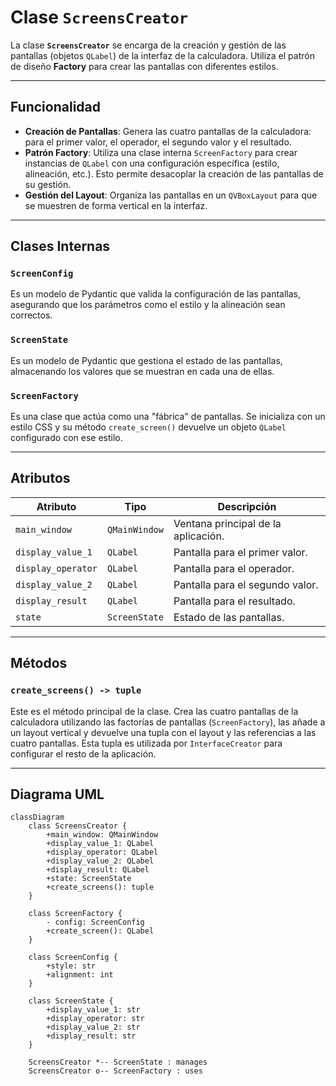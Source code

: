 # Clase `ScreensCreator`

La clase **`ScreensCreator`** se encarga de la creación y gestión de las pantallas (objetos `QLabel`) de la interfaz de la calculadora. Utiliza el patrón de diseño **Factory** para crear las pantallas con diferentes estilos.

---

## Funcionalidad

- **Creación de Pantallas**: Genera las cuatro pantallas de la calculadora: para el primer valor, el operador, el segundo valor y el resultado.
- **Patrón Factory**: Utiliza una clase interna `ScreenFactory` para crear instancias de `QLabel` con una configuración específica (estilo, alineación, etc.). Esto permite desacoplar la creación de las pantallas de su gestión.
- **Gestión del Layout**: Organiza las pantallas en un `QVBoxLayout` para que se muestren de forma vertical en la interfaz.

---

## Clases Internas

### `ScreenConfig`
Es un modelo de Pydantic que valida la configuración de las pantallas, asegurando que los parámetros como el estilo y la alineación sean correctos.

### `ScreenState`
Es un modelo de Pydantic que gestiona el estado de las pantallas, almacenando los valores que se muestran en cada una de ellas.

### `ScreenFactory`
Es una clase que actúa como una "fábrica" de pantallas. Se inicializa con un estilo CSS y su método `create_screen()` devuelve un objeto `QLabel` configurado con ese estilo.

---

## Atributos

| Atributo | Tipo | Descripción |
|---|---|---|
| `main_window` | `QMainWindow` | Ventana principal de la aplicación. |
| `display_value_1` | `QLabel` | Pantalla para el primer valor. |
| `display_operator` | `QLabel` | Pantalla para el operador. |
| `display_value_2` | `QLabel` | Pantalla para el segundo valor. |
| `display_result` | `QLabel` | Pantalla para el resultado. |
| `state` | `ScreenState` | Estado de las pantallas. |

---

## Métodos

### `create_screens() -> tuple`
Este es el método principal de la clase. Crea las cuatro pantallas de la calculadora utilizando las factorías de pantallas (`ScreenFactory`), las añade a un layout vertical y devuelve una tupla con el layout y las referencias a las cuatro pantallas. Esta tupla es utilizada por `InterfaceCreator` para configurar el resto de la aplicación.

---

## Diagrama UML

```mermaid
classDiagram
    class ScreensCreator {
        +main_window: QMainWindow
        +display_value_1: QLabel
        +display_operator: QLabel
        +display_value_2: QLabel
        +display_result: QLabel
        +state: ScreenState
        +create_screens(): tuple
    }

    class ScreenFactory {
        - config: ScreenConfig
        +create_screen(): QLabel
    }

    class ScreenConfig {
        +style: str
        +alignment: int
    }

    class ScreenState {
        +display_value_1: str
        +display_operator: str
        +display_value_2: str
        +display_result: str
    }

    ScreensCreator *-- ScreenState : manages
    ScreensCreator o-- ScreenFactory : uses
```